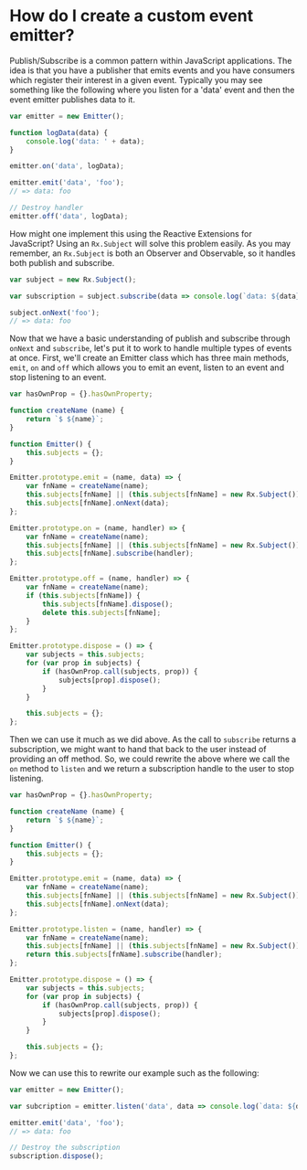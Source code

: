 # How do I create a custom event emitter? #

Publish/Subscribe is a common pattern within JavaScript applications.  The idea is that you have a publisher that emits events and you have consumers which register their interest in a given event.  Typically you may see something like the following where you listen for a 'data' event and then the event emitter publishes data to it.

```js
var emitter = new Emitter();

function logData(data) {
	console.log('data: ' + data);
}

emitter.on('data', logData);

emitter.emit('data', 'foo');
// => data: foo

// Destroy handler
emitter.off('data', logData);
```

How might one implement this using the Reactive Extensions for JavaScript?  Using an `Rx.Subject` will solve this problem easily.  As you may remember, an `Rx.Subject` is both an Observer and Observable, so it handles both publish and subscribe.

```js
var subject = new Rx.Subject();

var subscription = subject.subscribe(data => console.log(`data: ${data}`));

subject.onNext('foo');
// => data: foo
```

Now that we have a basic understanding of publish and subscribe through `onNext` and `subscribe`, let's put it to work to handle multiple types of events at once.  First, we'll create an Emitter class which has three main methods, `emit`, `on` and `off` which allows you to emit an event, listen to an event and stop listening to an event.

```js
var hasOwnProp = {}.hasOwnProperty;

function createName (name) {
	return `$ ${name}`;
}

function Emitter() {
	this.subjects = {};
}

Emitter.prototype.emit = (name, data) => {
	var fnName = createName(name);
	this.subjects[fnName] || (this.subjects[fnName] = new Rx.Subject());
	this.subjects[fnName].onNext(data);
};

Emitter.prototype.on = (name, handler) => {
	var fnName = createName(name);
	this.subjects[fnName] || (this.subjects[fnName] = new Rx.Subject());
	this.subjects[fnName].subscribe(handler);
};

Emitter.prototype.off = (name, handler) => {
	var fnName = createName(name);
	if (this.subjects[fnName]) {
		this.subjects[fnName].dispose();
		delete this.subjects[fnName];
	}
};

Emitter.prototype.dispose = () => {
	var subjects = this.subjects;
	for (var prop in subjects) {	
		if (hasOwnProp.call(subjects, prop)) {
			subjects[prop].dispose();
		}
	}

	this.subjects = {};
};
```

Then we can use it much as we did above.  As the call to `subscribe` returns a subscription, we might want to hand that back to the user instead of providing an off method.  So, we could rewrite the above where we call the `on` method to `listen` and we return a subscription handle to the user to stop listening.  

```js
var hasOwnProp = {}.hasOwnProperty;

function createName (name) {
	return `$ ${name}`;
}

function Emitter() {
	this.subjects = {};
}

Emitter.prototype.emit = (name, data) => {
	var fnName = createName(name);
	this.subjects[fnName] || (this.subjects[fnName] = new Rx.Subject());
	this.subjects[fnName].onNext(data);
};

Emitter.prototype.listen = (name, handler) => {
	var fnName = createName(name);
	this.subjects[fnName] || (this.subjects[fnName] = new Rx.Subject());
	return this.subjects[fnName].subscribe(handler);
};

Emitter.prototype.dispose = () => {
	var subjects = this.subjects;
	for (var prop in subjects) {	
		if (hasOwnProp.call(subjects, prop)) {
			subjects[prop].dispose();
		}
	}

	this.subjects = {};
};
```

Now we can use this to rewrite our example such as the following:

```js
var emitter = new Emitter();

var subcription = emitter.listen('data', data => console.log(`data: ${data}`);

emitter.emit('data', 'foo');
// => data: foo

// Destroy the subscription
subscription.dispose();
```
